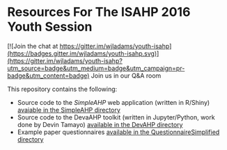 # Resources For The ISAHP 2016 Youth Session

[![Join the chat at https://gitter.im/wjladams/youth-isahp](https://badges.gitter.im/wjladams/youth-isahp.svg)](https://gitter.im/wjladams/youth-isahp?utm_source=badge&utm_medium=badge&utm_campaign=pr-badge&utm_content=badge) Join us in our Q&A room 

This repository contains the following:

* Source code to the *SimpleAHP* web application (written in R/Shiny) [avaiable in the SimpleAHP directory](SimpleAHP/)
* Source code to the DevaAHP toolkit (written in Jupyter/Python, work done by Devin Tamayo) [available in the DevAHP directory](DevAHP/)
* Example paper questionnaires [available in the QuestionnaireSimplified directory](QuestionnaireSimplified/)

